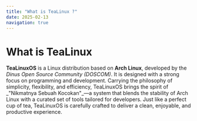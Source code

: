```yaml
---
title: "What is TeaLinux ?"
date: 2025-02-13
navigation: true
---
```


<div class="flex flex-col min-h-screen ">
  <div class="flex-1">
    <h1 >What is TeaLinux </h1>
    <p class="mb-6">
<strong>TeaLinuxOS</strong> is a Linux distribution based on <strong>Arch Linux</strong>, developed by the <em>Dinus Open Source Community (DOSCOM)</em>. It is designed with a strong focus on programming and development.
Carrying the philosophy of simplicity, flexibility, and efficiency, TeaLinuxOS brings the spirit of _"Nikmatnya Sebuah Kocokan"_—a system that blends the stability of Arch Linux with a curated set of tools tailored for developers. Just like a perfect cup of tea, TeaLinuxOS is carefully crafted to deliver a clean, enjoyable, and productive experience.    </p>
  </div>

<NavLink
next-title="Welcome to TeaLinux"
next-description="What's New in TeaLinux"
next-href="/documentation/1.introduction"
/>

</div>
